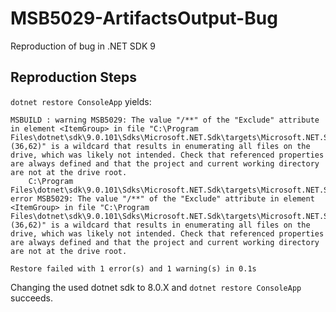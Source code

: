 # MSB5029-ArtifactsOutput-Bug
Reproduction of bug in .NET SDK 9

## Reproduction Steps

`dotnet restore ConsoleApp` yields:
```
MSBUILD : warning MSB5029: The value "/**" of the "Exclude" attribute in element <ItemGroup> in file "C:\Program Files\dotnet\sdk\9.0.101\Sdks\Microsoft.NET.Sdk\targets\Microsoft.NET.Sdk.DefaultItems.props (36,62)" is a wildcard that results in enumerating all files on the drive, which was likely not intended. Check that referenced properties are always defined and that the project and current working directory are not at the drive root.
    C:\Program Files\dotnet\sdk\9.0.101\Sdks\Microsoft.NET.Sdk\targets\Microsoft.NET.Sdk.DefaultItems.props(36,62): error MSB5029: The value "/**" of the "Exclude" attribute in element <ItemGroup> in file "C:\Program Files\dotnet\sdk\9.0.101\Sdks\Microsoft.NET.Sdk\targets\Microsoft.NET.Sdk.DefaultItems.props (36,62)" is a wildcard that results in enumerating all files on the drive, which was likely not intended. Check that referenced properties are always defined and that the project and current working directory are not at the drive root.

Restore failed with 1 error(s) and 1 warning(s) in 0.1s
```
Changing the used dotnet sdk to 8.0.X and `dotnet restore ConsoleApp` succeeds.